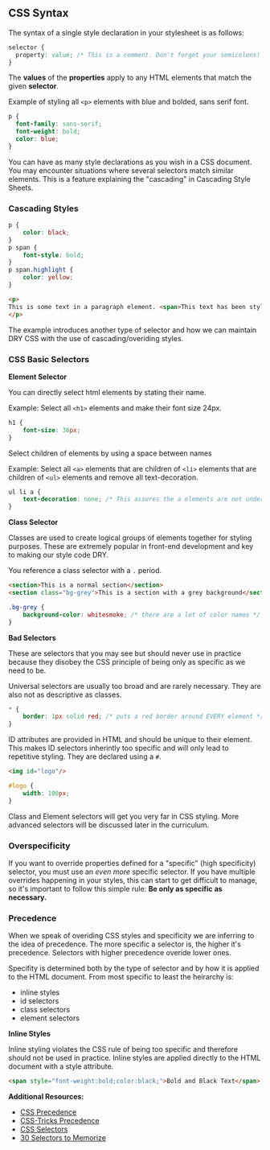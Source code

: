 ## CSS Syntax

The syntax of a single style declaration in your stylesheet is as follows:

```css
selector {
  property: value; /* This is a comment. Don't forget your semicolons! */ 
}
```

The **values** of the **properties** apply to any HTML elements that match the given **selector**.

Example of styling all `<p>` elements with blue and bolded, sans serif font.

```css
p {
  font-family: sans-serif;
  font-weight: bold;
  color: blue;
}
```

You can have as many style declarations as you wish in a CSS document. You may encounter situations where several selectors match similar elements. This is a feature explaining the "cascading" in Cascading Style Sheets.

### Cascading Styles

```css
p {
    color: black;
}
p span {
    font-style: bold;
}
p span.highlight {
    color: yellow;
}
```


```html
<p>
This is some text in a paragraph element. <span>This text has been styled bold because it is in a span element and a child of a paragraph element.</span><span class="highlight">This text is yellow because the class selector overides the tag selector. It is still bold though!</span>
</p>
```

The example introduces another type of selector and how we can maintain DRY CSS with the use of cascading/overiding styles.

### CSS Basic Selectors

**Element Selector**

You can directly select html elements by stating their name. 
 
Example: Select all `<h1>` elements and make their font size 24px.

```css
h1 {
    font-size: 36px;
}
```

Select children of elements by using a space between names

Example: Select all `<a>` elements that are children of `<li>` elements that are children of `<ul>` elements and remove all text-decoration.

``` css
ul li a {
    text-decoration: none; /* This assures the a elements are not underlined */
}
```

**Class Selector**

Classes are used to create logical groups of elements together for styling purposes. These are extremely popular in front-end development and key to making our style code DRY. 

You reference a class selector with a `.` period. 

```html
<section>This is a normal section</section>
<section class="bg-grey">This is a section with a grey background</section>
```

```css 
.bg-grey {
    background-color: whitesmoke; /* there are a lot of color names */
}
```

**Bad Selectors**

These are selectors that you may see but should never use in practice because they disobey the CSS principle of being only as specific as we need to be.

Universal selectors are usually too broad and are rarely necessary. They are also not as descriptive as classes.

```css
* {
    border: 1px solid red; /* puts a red border around EVERY element */
}
```

ID attributes are provided in HTML and should be unique to their element. This makes ID selectors inherintly too specific and will only lead to repetitive styling. They are declared using a `#`.

```html
<img id="logo"/>
```

```css 
#logo {
    width: 100px;
}
```

Class and Element selectors will get you very far in CSS styling. More advanced selectors will be discussed later in the curriculum.

### Overspecificity

If you want to override properties defined for a "specific"
(high specificity) selector, you must use an _even more_ specific
selector. If you have multiple overrides happening in your styles, this
can start to get difficult to manage, so it's important to
follow this simple rule: **Be only as specific as necessary.**

### Precedence

When we speak of overiding CSS styles and specificity we are inferring to the idea of precedence. The more specific a selector is, the higher it's precedence. Selectors with higher precedence overide lower ones.

Specifity is determined both by the type of selector and by how it is applied to the HTML document. From most specific to least the heirarchy is:

*  inline styles
*  id selectors
*  class selectors
*  element selectors

**Inline Styles**

Inline styling violates the CSS rule of being too specific and therefore should not be used in practice. Inline styles are applied directly to the HTML document with a style attribute.

```html
<span style="font-weight:bold;color:black;">Bold and Black Text</span>
```

**Additional Resources:**
* [CSS Precedence](http://www.vanseodesign.com/css/css-specificity-inheritance-cascaade/)
* [CSS-Tricks Precedence](http://css-tricks.com/specifics-on-css-specificity/)
* [CSS Selectors](http://www.w3.org/TR/CSS21/selector.html#pattern-matching)
* [30 Selectors to Memorize](http://net.tutsplus.com/tutorials/html-css-techniques/the-30-css-selectors-you-must-memorize/)

